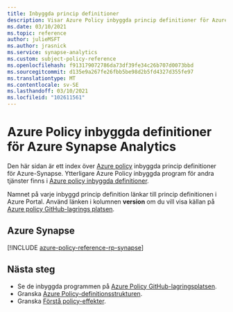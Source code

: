 ```yaml
---
title: Inbyggda princip definitioner
description: Visar Azure Policy inbyggda princip definitioner för Azure Synapse Analytics. Dessa inbyggda princip definitioner tillhandahåller vanliga metoder för att hantera dina Azure-resurser.
ms.date: 03/10/2021
ms.topic: reference
author: julieMSFT
ms.author: jrasnick
ms.service: synapse-analytics
ms.custom: subject-policy-reference
ms.openlocfilehash: f913179072786da73df39fe34c26b707d0073bbd
ms.sourcegitcommit: d135e9a267fe26fbb5be98d2b5fd4327d355fe97
ms.translationtype: MT
ms.contentlocale: sv-SE
ms.lasthandoff: 03/10/2021
ms.locfileid: "102611561"
---
```

# <a name="azure-policy-built-in-definitions-for-azure-synapse-analytics"></a>Azure Policy inbyggda definitioner för Azure Synapse Analytics 

Den här sidan är ett index över [Azure policy](../governance/policy/overview.md) inbyggda princip definitioner för Azure-Synapse. Ytterligare Azure Policy inbyggda program för andra tjänster finns i [Azure policy inbyggda definitioner](../governance/policy/samples/built-in-policies.md).

Namnet på varje inbyggd princip definition länkar till princip definitionen i Azure Portal. Använd länken i kolumnen **version** om du vill visa källan på [Azure policy GitHub-lagrings platsen](https://github.com/Azure/azure-policy).

## <a name="azure-synapse"></a>Azure Synapse

[!INCLUDE [azure-policy-reference-rp-synapse](../../includes/policy/reference/byrp/microsoft.synapse.md)]

## <a name="next-steps"></a>Nästa steg

- Se de inbyggda programmen på [Azure Policy GitHub-lagringsplatsen](https://github.com/Azure/azure-policy).
- Granska [Azure Policy-definitionsstrukturen](../governance/policy/concepts/definition-structure.md).
- Granska [Förstå policy-effekter](../governance/policy/concepts/effects.md).
